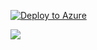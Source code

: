 [![Deploy to Azure](http://azuredeploy.net/deploybutton.png)](https://azuredeploy.net/)

<a href="http://armviz.io/#/?load=https://github.com/greerp/aspmvc4azure/blob/master/azuredeploy.json" target="_blank">
    <img src="http://armviz.io/visualizebutton.png"/>
</a>
